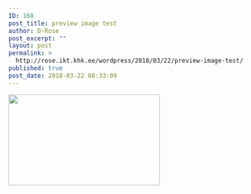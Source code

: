 ```yaml
---
ID: 168
post_title: preview image test
author: D-Rose
post_excerpt: ""
layout: post
permalink: >
  http://rose.ikt.khk.ee/wordpress/2018/03/22/preview-image-test/
published: true
post_date: 2018-03-22 08:33:09
---
```

<img class="alignnone size-medium wp-image-155" src="http://rose.ikt.khk.ee/wordpress/wp-content/uploads/2018/03/deutsche_kalkstein_80-120mm-300x181.jpg" alt="" width="300" height="181">